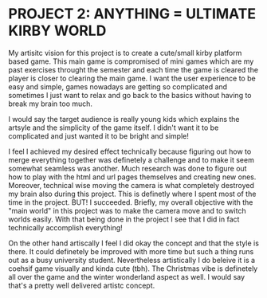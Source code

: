 # PROJECT 2: ANYTHING = ULTIMATE KIRBY WORLD 

My artisitc vision for this project is to create a cute/small kirby platform based game. This main game is compromised of mini games which are my past exercises throught the semester and each time the game is cleared the player is closer to clearing the main game. I want the user experience to be easy and simple, games nowadays are getting so complicated and sometimes I just want to relax and go back to the basics without having to break my brain too much. 

I would say the target audience is really young kids which explains the artsyle and the simplicity of the game itself. I didn't want it to be complicated and just wanted it to be bright and simple! 

I feel I achieved my desired effect technically because figuring out how to merge everything together was definetely a challenge and to make it seem somewhat seamless was another. Much research was done to figure out how to play with the html and url pages themselves and creating new ones. Moreover, technical wise moving the camera is what completely destroyed my brain also during this project. This is definetly where I spent most of the time in the project. BUT! I succeeded. Briefly, my overall objective with the "main world" in this project was to make the camera move and to switch worlds easily. With that being done in the project I see that I did in fact technically accomplish everything!

 On the other hand artiscally I feel I did okay the concept and that the style is there. It could definetely be improved with more time but such a thing runs out as a busy university student. Nevertheless artistically I do beleive it is a coehsif game visually and kinda cute (tbh). The Christmas vibe is definetely all over the game and the winter wonderland aspect as well. I would say that's a pretty well delivered artistc concept.
